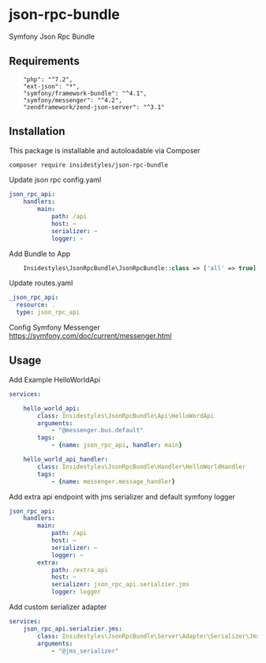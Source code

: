 # json-rpc-bundle
Symfony Json Rpc Bundle

## Requirements


        "php": "^7.2",
        "ext-json": "*",
        "symfony/framework-bundle": "^4.1",
        "symfony/messenger": "^4.2",
        "zendframework/zend-json-server": "^3.1"


## Installation

This package is installable and autoloadable via Composer 

```sh
composer require insidestyles/json-rpc-bundle
```

Update json rpc config.yaml

```yaml
json_rpc_api:
    handlers:
        main:
            path: /api
            host: ~
            serializer: ~
            logger: ~
```

Add Bundle to App
```php
    Insidestyles\JsonRpcBundle\JsonRpcBundle::class => ['all' => true],
```

Update routes.yaml

```yaml
_json_rpc_api:
  resource: .
  type: json_rpc_api

```

Config Symfony Messenger https://symfony.com/doc/current/messenger.html

## Usage

Add Example HelloWorldApi

```yaml
services:

    hello_world_api:
        class: Insidestyles\JsonRpcBundle\Api\HelloWordApi
        arguments:
            - "@messenger.bus.default"
        tags:
            - {name: json_rpc_api, handler: main}

    hello_world_api_handler:
        class: Insidestyles\JsonRpcBundle\Handler\HelloWorldHandler
        tags:
            - {name: messenger.message_handler}

```

Add extra api endpoint with jms serializer and default symfony logger

```yaml
json_rpc_api:
    handlers:
        main:
            path: /api
            host: ~
            serializer: ~
            logger: ~
        extra:
            path: /extra_api
            host: ~
            serializer: json_rpc_api.serialzier.jms
            logger: logger
```

Add custom serializer adapter

```yaml
services:
    json_rpc_api.serialzier.jms:
        class: Insidestyles\JsonRpcBundle\Server\Adapter\Serializer\JmsSerializer
        arguments:
            - "@jms_serializer"
```
